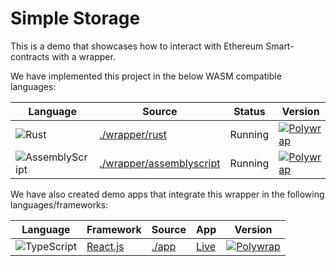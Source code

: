 # Simple Storage
This is a demo that showcases how to interact with Ethereum Smart-contracts with a wrapper.

We have implemented this project in the below WASM compatible languages:

| Language | Source | Status | Version |
|----------|--------|--------|---------|
| ![Rust](https://img.shields.io/badge/Rust-ffffff?style=for-the-badge&labelColor=ffff99&logoColor=000000&logo=rust) | [./wrapper/rust](./wrapper/rust) |Running                                              | [![Polywrap](https://img.shields.io/badge/Polywrap-0.9.5-blue?style=for-the-badge)](https://www.npmjs.com/package/polywrap/v/0.9.5) |
| ![AssemblyScript](https://img.shields.io/badge/AssemblyScript-007AAC?style=for-the-badge&labelColor=ffffff&logoColor=007AAC&logo=assemblyscript) | [./wrapper/assemblyscript](./wrapper/assemblyscript/) | Running                                              | [![Polywrap](https://img.shields.io/badge/Polywrap-0.9.5-blue?style=for-the-badge)](https://www.npmjs.com/package/polywrap/v/0.9.5) |

We have also created demo apps that integrate this wrapper in the following languages/frameworks:

| Language | Framework | Source | App | Version |
|----------|-----------|--------|---------|---------|
| ![TypeScript](https://img.shields.io/badge/TypeScript-3178C6?style=for-the-badge&labelColor=ffffff&logoColor=3178C6&logo=typescript) | [React.js](https://reactjs.org/) | [./app](./app)  | [Live](https://simplestorage.demo.polywrap.io/) | [![Polywrap](https://img.shields.io/badge/Polywrap-0.9.5-blue?style=for-the-badge)](https://www.npmjs.com/package/polywrap/v/0.9.5) |
